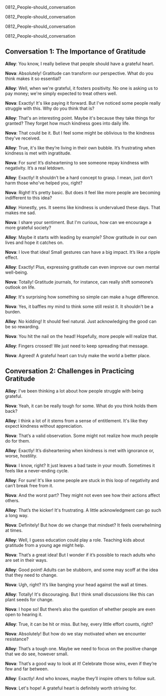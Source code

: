 
0812_People-should_conversation


0812_People-should_conversation


0812_People-should_conversation


0812_People-should_conversation


## Conversation 1: The Importance of Gratitude

**Alloy**: You know, I really believe that people should have a grateful heart.

**Nova**: Absolutely! Gratitude can transform our perspective. What do you think makes it so essential?

**Alloy**: Well, when we're grateful, it fosters positivity. No one is asking us to pay money; we're simply expected to treat others well.

**Nova**: Exactly! It's like paying it forward. But I've noticed some people really struggle with this. Why do you think that is?

**Alloy**: That's an interesting point. Maybe it's because they take things for granted? They forget how much kindness goes into daily life.

**Nova**: That could be it. But I feel some might be oblivious to the kindness they've received.

**Alloy**: True, it's like they’re living in their own bubble. It’s frustrating when kindness is met with ingratitude.

**Nova**: For sure! It’s disheartening to see someone repay kindness with negativity. It’s a real letdown.

**Alloy**: Exactly! It shouldn’t be a hard concept to grasp. I mean, just don’t harm those who've helped you, right?

**Nova**: Right! It’s pretty basic. But does it feel like more people are becoming indifferent to this idea?

**Alloy**: Honestly, yes. It seems like kindness is undervalued these days. That makes me sad.

**Nova**: I share your sentiment. But I'm curious, how can we encourage a more grateful society?

**Alloy**: Maybe it starts with leading by example? Show gratitude in our own lives and hope it catches on.

**Nova**: I love that idea! Small gestures can have a big impact. It’s like a ripple effect.

**Alloy**: Exactly! Plus, expressing gratitude can even improve our own mental well-being.

**Nova**: Totally! Gratitude journals, for instance, can really shift someone’s outlook on life.

**Alloy**: It's surprising how something so simple can make a huge difference.

**Nova**: Yes, it baffles my mind to think some still resist it. It shouldn't be a burden.

**Alloy**: No kidding! It should feel natural. Just acknowledging the good can be so rewarding.

**Nova**: You hit the nail on the head! Hopefully, more people will realize that.

**Alloy**: Fingers crossed! We just need to keep spreading that message.

**Nova**: Agreed! A grateful heart can truly make the world a better place.

## Conversation 2: Challenges in Practicing Gratitude

**Alloy**: I've been thinking a lot about how people struggle with being grateful.

**Nova**: Yeah, it can be really tough for some. What do you think holds them back?

**Alloy**: I think a lot of it stems from a sense of entitlement. It's like they expect kindness without appreciation.

**Nova**: That’s a valid observation. Some might not realize how much people do for them.

**Alloy**: Exactly! It’s disheartening when kindness is met with ignorance or, worse, hostility.

**Nova**: I know, right? It just leaves a bad taste in your mouth. Sometimes it feels like a never-ending cycle.

**Alloy**: For sure! It's like some people are stuck in this loop of negativity and can’t break free from it.

**Nova**: And the worst part? They might not even see how their actions affect others.

**Alloy**: That’s the kicker! It's frustrating. A little acknowledgment can go such a long way.

**Nova**: Definitely! But how do we change that mindset? It feels overwhelming at times.

**Alloy**: Well, I guess education could play a role. Teaching kids about gratitude from a young age might help.

**Nova**: That’s a great idea! But I wonder if it’s possible to reach adults who are set in their ways.

**Alloy**: Good point! Adults can be stubborn, and some may scoff at the idea that they need to change.

**Nova**: Ugh, right? It’s like banging your head against the wall at times.

**Alloy**: Totally! It's discouraging. But I think small discussions like this can plant seeds for change.

**Nova**: I hope so! But there’s also the question of whether people are even open to hearing it.

**Alloy**: True, it can be hit or miss. But hey, every little effort counts, right?

**Nova**: Absolutely! But how do we stay motivated when we encounter resistance?

**Alloy**: That’s a tough one. Maybe we need to focus on the positive change that we do see, however small.

**Nova**: That’s a good way to look at it! Celebrate those wins, even if they’re few and far between.

**Alloy**: Exactly! And who knows, maybe they’ll inspire others to follow suit.

**Nova**: Let's hope! A grateful heart is definitely worth striving for.
